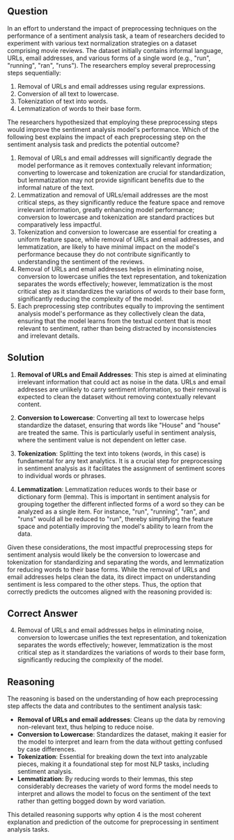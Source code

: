 ## Question

In an effort to understand the impact of preprocessing techniques on the performance of a sentiment analysis task, a team of researchers decided to experiment with various text normalization strategies on a dataset comprising movie reviews. The dataset initially contains informal language, URLs, email addresses, and various forms of a single word (e.g., "run", "running", "ran", "runs"). The researchers employ several preprocessing steps sequentially:
1. Removal of URLs and email addresses using regular expressions.
2. Conversion of all text to lowercase.
3. Tokenization of text into words.
4. Lemmatization of words to their base form. 

The researchers hypothesized that employing these preprocessing steps would improve the sentiment analysis model's performance. Which of the following best explains the impact of each preprocessing step on the sentiment analysis task and predicts the potential outcome?

1. Removal of URLs and email addresses will significantly degrade the model performance as it removes contextually relevant information; converting to lowercase and tokenization are crucial for standardization, but lemmatization may not provide significant benefits due to the informal nature of the text.
2. Lemmatization and removal of URLs/email addresses are the most critical steps, as they significantly reduce the feature space and remove irrelevant information, greatly enhancing model performance; conversion to lowercase and tokenization are standard practices but comparatively less impactful.
3. Tokenization and conversion to lowercase are essential for creating a uniform feature space, while removal of URLs and email addresses, and lemmatization, are likely to have minimal impact on the model's performance because they do not contribute significantly to understanding the sentiment of the reviews.
4. Removal of URLs and email addresses helps in eliminating noise, conversion to lowercase unifies the text representation, and tokenization separates the words effectively; however, lemmatization is the most critical step as it standardizes the variations of words to their base form, significantly reducing the complexity of the model.
5. Each preprocessing step contributes equally to improving the sentiment analysis model's performance as they collectively clean the data, ensuring that the model learns from the textual content that is most relevant to sentiment, rather than being distracted by inconsistencies and irrelevant details.

## Solution

1. **Removal of URLs and Email Addresses**: This step is aimed at eliminating irrelevant information that could act as noise in the data. URLs and email addresses are unlikely to carry sentiment information, so their removal is expected to clean the dataset without removing contextually relevant content.

2. **Conversion to Lowercase**: Converting all text to lowercase helps standardize the dataset, ensuring that words like "House" and "house" are treated the same. This is particularly useful in sentiment analysis, where the sentiment value is not dependent on letter case.

3. **Tokenization**: Splitting the text into tokens (words, in this case) is fundamental for any text analytics. It is a crucial step for preprocessing in sentiment analysis as it facilitates the assignment of sentiment scores to individual words or phrases.

4. **Lemmatization**: Lemmatization reduces words to their base or dictionary form (lemma). This is important in sentiment analysis for grouping together the different inflected forms of a word so they can be analyzed as a single item. For instance, "run", "running", "ran", and "runs" would all be reduced to "run", thereby simplifying the feature space and potentially improving the model's ability to learn from the data.

Given these considerations, the most impactful preprocessing steps for sentiment analysis would likely be the conversion to lowercase and tokenization for standardizing and separating the words, and lemmatization for reducing words to their base forms. While the removal of URLs and email addresses helps clean the data, its direct impact on understanding sentiment is less compared to the other steps. Thus, the option that correctly predicts the outcomes aligned with the reasoning provided is:

## Correct Answer
4. Removal of URLs and email addresses helps in eliminating noise, conversion to lowercase unifies the text representation, and tokenization separates the words effectively; however, lemmatization is the most critical step as it standardizes the variations of words to their base form, significantly reducing the complexity of the model.

## Reasoning

The reasoning is based on the understanding of how each preprocessing step affects the data and contributes to the sentiment analysis task:
- **Removal of URLs and email addresses**: Cleans up the data by removing non-relevant text, thus helping to reduce noise.
- **Conversion to Lowercase**: Standardizes the dataset, making it easier for the model to interpret and learn from the data without getting confused by case differences.
- **Tokenization**: Essential for breaking down the text into analyzable pieces, making it a foundational step for most NLP tasks, including sentiment analysis.
- **Lemmatization**: By reducing words to their lemmas, this step considerably decreases the variety of word forms the model needs to interpret and allows the model to focus on the sentiment of the text rather than getting bogged down by word variation.

This detailed reasoning supports why option 4 is the most coherent explanation and prediction of the outcome for preprocessing in sentiment analysis tasks.